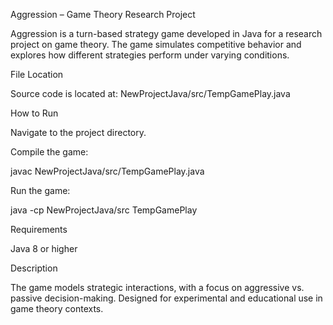 Aggression – Game Theory Research Project

Aggression is a turn-based strategy game developed in Java for a research project on game theory. The game simulates competitive behavior and explores how different strategies perform under varying conditions.

File Location

Source code is located at:
NewProjectJava/src/TempGamePlay.java

How to Run

Navigate to the project directory.

Compile the game:

javac NewProjectJava/src/TempGamePlay.java


Run the game:

java -cp NewProjectJava/src TempGamePlay

Requirements

Java 8 or higher

Description

The game models strategic interactions, with a focus on aggressive vs. passive decision-making. Designed for experimental and educational use in game theory contexts.
